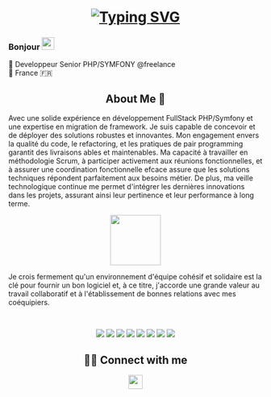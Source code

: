 <h1 align="center">
<a href="https://git.io/typing-svg"><img src="https://readme-typing-svg.herokuapp.com/?font=Fira+Code&duration=6000&pause=500&color=FF6E6E&center=true&vCenter=true&width=435&lines=Bonjour!++%F0%9F%96%90%EF%B8%8F;Je%20suis%20Lotfi%20DRIDI" alt="Typing SVG" /></a>
</h1>


### Bonjour <img src="https://media.giphy.com/media/hvRJCLFzcasrR4ia7z/giphy.gif" width="25px"> 
🧡 Developpeur Senior PHP/SYMFONY @freelance
<br/>
📍 France 🇫🇷


<h2 align="center">
About Me 🎈 
</h2>
Avec une solide expérience en développement FullStack PHP/Symfony et une expertise en migration de
framework. Je suis capable de concevoir et de déployer des solutions robustes et innovantes. Mon
engagement envers la qualité du code, le refactoring, et les pratiques de pair programming garantit des
livraisons ables et maintenables. Ma capacité à travailler en méthodologie Scrum, à participer
activement aux réunions fonctionnelles, et à assurer une coordination fonctionnelle efcace assure que
les solutions techniques répondent parfaitement aux besoins métier. De plus, ma veille technologique
continue me permet d'intégrer les dernières innovations dans les projets, assurant ainsi leur pertinence
et leur performance à long terme.
<p align="center">
<img src="https://media.giphy.com/media/2A6wKpIDvj4X00VXky/giphy.gif" width="100px">  
</p>
Je crois fermement qu'un environnement d'équipe cohésif et solidaire est la clé pour fournir un bon logiciel et, à ce titre, j'accorde une grande valeur au travail collaboratif et à l'établissement de bonnes relations avec mes coéquipiers.
</p>
<center>
<br>
  
<p align="center">
<img src="https://img.shields.io/badge/PHP [4..8]-7277AD?style=for-the-badge&logo=php&logoColor=white">
<img src="https://img.shields.io/badge/Symfony [2..6]-000000?style=for-the-badge&logo=symfony&logoColor=white">
<img src="https://img.shields.io/badge/API [API PLATFORM]-64C8C8?style=for-the-badge&logoColor=white">
<img src="https://img.shields.io/badge/MYSQL,%20POSTGRESQL-D27A18?style=for-the-badge&logo=mysql&logoColor=white">
<img src="https://img.shields.io/badge/CI%20/%20CD%20[GITLAB,%20GITHUB]-DB4128?style=for-the-badge&logo=gitlab&logoColor=white">
<img src="https://img.shields.io/badge/DOCKER,%20RABBITMQ-1C60E6?style=for-the-badge&logo=docker&logoColor=white">
<img src="https://img.shields.io/badge/HTML,%20CSS,%20BOOSTRAP-7010EF?style=for-the-badge&logo=bootstrap&logoColor=white">
<img src="https://img.shields.io/badge/JAVASCRIPT,%20VUEJS-3FB27F?style=for-the-badge&logo=javascript&logoColor=white">
</p>

<h2 align="center">
🤝🏻 Connect with me 
</h2>
  
<p align="center">
  
<a href="https://www.linkedin.com/in/lotfidev/" target="_blank">
    <img height="28" src="https://cdn2.iconfinder.com/data/icons/social-icon-3/512/social_style_3_in-306.png"/>
</a>

</p> 
  
